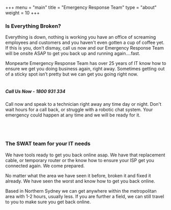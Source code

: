 +++
menu = "main"
title = "Emergency Response Team"
type = "about"
weight = 10
+++

### Is Everything Broken?

Everything is down, nothing is working you have an office of screaming employees and customers and you haven't even gotten a cup of coffee yet.  If this is you, don't dismay, call us now and our Emergency Response Team will be onsite ASAP to get you back up and running again….fast.

Monpearte Emergency Response Team has over 25 years of IT know how to ensure we get you doing business again, right away.  Sometimes getting out of a sticky spot isn’t pretty but we can get you going right now.
<br>
<br>
<div class="card text-white bg-info mb-3 w-75">
  <h5 class="card-header text-white">Call Us Now - 1800 931 334</h5>
  <div class="card-body text-white ">
    <p class="card=text text-white ">Call now and speak to a technician right away any time day or night.  Don't wait hours for a call back, or struggle with a robotic chat system.  Your emergency could happen at any time and we will be ready for it.</p>
  </div>
</div>
<br>
<br>

### The SWAT team for your IT needs

We have tools ready to get you back online asap.  We have that replacement cable, or temporary router or the know how to ensure your ISP get you connected again.  We come prepared.

No matter what the area we have seen it before, broken it and fixed it already.  We have seen the worst and know how to get you back online.

Based in Northern Sydney we can get anywhere within the metropolitan area with 1-2 hours, usually less.  If you are further a field, we can still travel to you to make sure you get back online.





